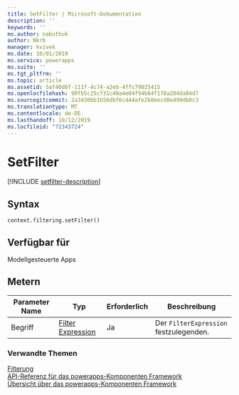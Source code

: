 ```yaml
---
title: SetFilter | Microsoft-Dokumentation
description: ''
keywords: ''
ms.author: nabuthuk
author: Nkrb
manager: kvivek
ms.date: 10/01/2019
ms.service: powerapps
ms.suite: ''
ms.tgt_pltfrm: ''
ms.topic: article
ms.assetid: 5af40d6f-111f-4c74-a2eb-4ffc79025415
ms.openlocfilehash: 99fb5c25cf31c40a4e04f94b64f178a284da84d7
ms.sourcegitcommit: 2a3430bb1b56dbf6c444afe2b8eecd0e499db0c3
ms.translationtype: MT
ms.contentlocale: de-DE
ms.lasthandoff: 10/12/2019
ms.locfileid: "72343724"
---
```

# <a name="setfilter"></a>SetFilter

[!INCLUDE [setfilter-description](includes/setfilter-description.md)]

## <a name="syntax"></a>Syntax

`context.filtering.setFilter()`

## <a name="available-for"></a>Verfügbar für 

Modellgesteuerte Apps

## <a name="parameters"></a>Metern

| Parameter Name|Typ|Erforderlich|Beschreibung|
| ------------- |----|--------|-----------|
|Begriff|[Filter Expression](../filterexpression.md)|Ja|Der `FilterExpression` festzulegenden.|


### <a name="related-topics"></a>Verwandte Themen

[Filterung](../filtering.md)<br/>
[API-Referenz für das powerapps-Komponenten Framework](../../reference/index.md)<br/>
[Übersicht über das powerapps-Komponenten Framework](../../overview.md)